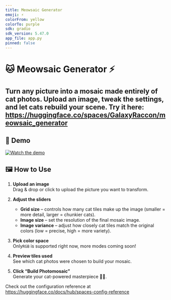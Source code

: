 ```yaml
---
title: Meowsaic Generator
emoji: ⚡
colorFrom: yellow
colorTo: purple
sdk: gradio
sdk_version: 5.47.0
app_file: app.py
pinned: false
---
```


# 🐱 Meowsaic Generator ⚡

Turn any picture into a mosaic made entirely of cat photos. Upload an image, tweak the settings, and let cats rebuild your scene.
Try it here: https://huggingface.co/spaces/GalaxyRaccon/meowsaic_generator
---

## 🎥 Demo
[![Watch the demo](https://img.youtube.com/vi/Pt_AbSFCcrs/0.jpg)](https://www.youtube.com/watch?v=Pt_AbSFCcrs)



## 🖼️ How to Use

1. **Upload an image**  
   Drag & drop or click to upload the picture you want to transform.

2. **Adjust the sliders**  
   - **Grid size** – controls how many cat tiles make up the image (smaller = more detail, larger = chunkier cats).  
   - **Image size** – set the resolution of the final mosaic image.
   - **Image variance** – adjust how closely cat tiles match the original colors (low = precise, high = more variety).  

3. **Pick color space**  
   Only`RGB` is supported right now, more modes coming soon!

4. **Preview tiles used**  
   See which cat photos were chosen to build your mosaic.

5. **Click “Build Photomosaic”**  
   Generate your cat-powered masterpiece 🐾✨.


Check out the configuration reference at https://huggingface.co/docs/hub/spaces-config-reference
